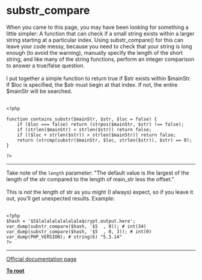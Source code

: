 # substr_compare



When you came to this page, you may have been looking for something a little simpler: A function that can check if a small string exists within a larger string starting at a particular index. Using substr_compare() for this can leave your code messy, because you need to check that your string is long enough (to avoid the warning), manually specify the length of the short string, and like many of the string functions, perform an integer comparison to answer a true/false question.<br><br>I put together a simple function to return true if $str exists within $mainStr. If $loc is specified, the $str must begin at that index. If not, the entire $mainStr will be searched.<br><br>

```
<?php

function contains_substr($mainStr, $str, $loc = false) {
    if ($loc === false) return (strpos($mainStr, $str) !== false);
    if (strlen($mainStr) < strlen($str)) return false;
    if (($loc + strlen($str)) > strlen($mainStr)) return false;
    return (strcmp(substr($mainStr, $loc, strlen($str)), $str) == 0);
}

?>
```
  

---

Take note of the `length` parameter: "The default value is the largest of the length of the str compared to the length of main_str less the offset."<br><br>This is *not* the length of str as you might (I always) expect, so if you leave it out, you&apos;ll get unexpected results.  Example:<br><br>

```
<?php
$hash = '$5$lalalalalalalala$crypt.output.here';
var_dump(substr_compare($hash, '$5  , 0)); # int(34)
var_dump(substr_compare($hash, '$5  , 0, 3)); # int(0)
var_dump(PHP_VERSION); # string(6) "5.3.14"
?>
```
  

---

[Official documentation page](https://www.php.net/manual/en/function.substr-compare.php)

**[To root](/README.md)**